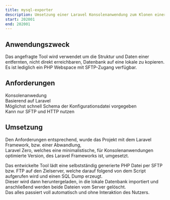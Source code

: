 ```yaml
---
title: mysql-exporter  
description: Umsetzung einer Laravel Konsolenanwendung zum Klonen einer entfernten Datenbank auf eine lokale ohne direkten Zugriff  
start: 202001  
end: 202001  
---
```


<Card>

## Anwendungszweck
Das angefragte Tool wird verwendet um die Struktur und Daten einer entfernten, nicht direkt erreichbaren, Datenbank auf eine lokale zu kopieren.  
Es ist lediglich ein PHP Webspace mit SFTP-Zugang verfügbar.

</Card>

<Card>

## Anforderungen
Konsolenanwedung  
Basierend auf Laravel  
Möglichst schnell
Schema der Konfigurationsdatei vorgegeben  
Kann nur SFTP und HTTP nutzen

</Card>

<Card>

## Umsetzung

Den Anforderungen entsprechend, wurde das Projekt mit dem Laravel Framework, bzw. einer Abwandlung,  
Laravel Zero, welches eine minimalistische, für Konsolenanwendungen optimierte Version, des Laravel Frameworks ist, umgesetzt.  
                  
Das entwickelte Tool lädt eine selbstständig generierte PHP Datei per SFTP bzw. FTP auf den Zielserver, welche darauf folgend von dem Script aufgerufen wird und einen SQL Dump erzeugt.  
Dieser wird dann heruntergeladen, in die lokale Datenbank importiert und anschließend werden beide Dateien vom Server gelöscht.  
Das alles passiert voll automatisch und ohne Interaktion des Nutzers.

</Card>
